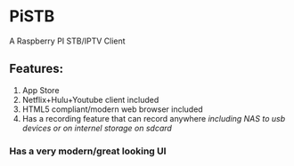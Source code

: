 # PiSTB
A Raspberry PI STB/IPTV Client

## Features:
  
1. App Store
2. Netflix+Hulu+Youtube client included
3. HTML5 compliant/modern web browser included
4. Has a recording feature that can record anywhere *including NAS to usb devices or on internel storage on sdcard*
### Has a very modern/great looking UI
